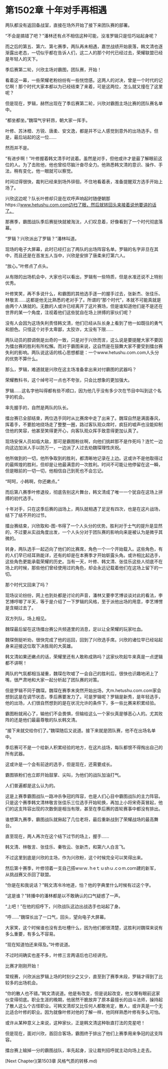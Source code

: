 # 第1502章 十年对手再相遇

两队都没有返回备战室，直接在场外开始了接下来团队赛的部署。

“不会是搞错了吧？”潘林还有点不相信这种可能，没准罗辑只是恰巧站起身呢？

而之后的第五、第六、第七赛季，两队再未相遇，嘉世战绩开始衰落，韩文清也逐渐露出老态，一切似乎都在告诉人们，这二人的那个时代已经过去，荣耀联盟已经是年轻人的天下。

季后赛第二轮，兴欣主场对霸图，团队赛，开始！

看着这一幕，一些荣耀老粉纷纷有一些恍惚感。这两人的对决，曾是一个时代的记忆啊！那个时代大家本都以为已经结束了来着，可是这两位，怎么就又撞在了这里呢？

但是现在，罗辑，赫然出现在了季后赛第二轮，兴欣对霸图主场比赛的团队赛名单中。

“都坐都坐。”魏琛气宇轩昂，朝大家一挥手。

叶修、苏沐橙、方锐、唐柔、安文逸，都是并不让人感觉到意外的出场选手。但是，最后站起的这一位……

然而并不是。

“有进步啊！”叶修握着韩文清手时说着。虽然是对手，但他或许才是最了解眼前这位的人。为了击败他，他也曾绞尽脑汁奋尽全力。他熟悉韩文清的意识、操作、手法，稍有变化，他一眼就可以察觉。

时间过得很快，裁判已经来到场外徘徊，不住地看着表，准备提醒双方选手开始上场了。

兴欣这边呢？队长叶修却只是在欢呼声响起时随便朝那https://www.hetushu.com.com边扫了眼，然后就转回头来接着说他要讲的话了。

那赛季，霸图战队季后赛挺快就被淘汰，人们叹息着，好像看到了一个时代彻底落幕。

“罗辑？兴欣派出了罗辑？”潘林叫道。

现场的电子大屏幕，此时已经打出了两队的出场阵容名单。罗辑的名字非旦在其中，而且还是在首发五人当中，兴欣是安排了唐柔来打第六人。

“放心。”叶修点了点头。

从有限的出场机会中，大家也可以看出，罗辑有一些特质，但是水准还说不上特别优秀。

叶修笑笑，再不多说什么，和霸图的其他选手逐一的握手过去，张新杰、张佳乐、林敬言……这都是他无比熟悉的老对手了。所谓的“那个时代”，本就不可能真就是由两个人铸就的。无数的人或许已经离开了这片赛场，但是谁知道他们是不是还在世界的某一个角度，注视着他们这些犹自在场上拼搏的家伙们呢？

没有人会因为这场失利责怪韩文清，他们已经从队长身上看到了他一如既往的勇气和胆色。只怪这个对手太卑鄙，太狡诈，太没有下限……

两队动员的腔调倒是出奇的一致，只是对于兴欣而言，这么说是要提醒大家不要因为擂台赛的胜利有所松懈。而对于霸图来说，这自然是在鼓舞大家不要受到擂台赛失利的影响。两队说这话的核心思想都是：一个www.hetushu.com.com人头分的优势不算什么。

那么，罗辑，难道就是兴欣在这主场准备拿出来对付霸图的武器吗？

荣耀教科书，这个绰号可一点也不夸张，只会比想象的更加强大。

罗辑……这名字他叫得都有些不顺口，因为他几乎没有多少次在节目中叫到这个名字的机会。

率先握手的，自然是两队的队长。

擂台赛已全部结束，两位选手同时从比赛席中走了出来了。魏琛自然是满面春风，挥着手，不要脸地绕场走了整整一圈，路过客队观众席时，疯狂的嘘声也没能抑制住他的笑容，他甚至笑得更开心，向客队观众挥手致意得更加认真了。

现场安保人员如临大敌，那可是霸图粉丝啊，向他们挑衅那不是作死吗？连忙一边向这边加派人手以防万一，一边派了人过去劝魏琛理性庆祝。

他所做到的一切，他所争取到的胜利，都清晰地记录在上边。这或许不是他取得过的最辉煌的胜利，但却是让他最满意的一次胜利。时间不可能让他停留在这一瞬，但是眼前的一切一切，他相信自己到死也不会忘记。

“呵呵，小韩啊，你还嫩点。”

而后第八赛季叶修退役，彻底告别这片舞台，韩文清成了唯一一个犹自在这场上拼搏的初代选手。

十年对手，只在这季后赛的战场上，两队就相遇了足足有四次，也是在这片战场，结下了结不开的过节。

擂台赛结束，兴欣取和-图-书得了一个人头分的优势。胜利对于士气的提升是显然的，不过要从实战角度出发，一个人头分对于团队赛的影响向来是被认为是微乎其微的。

转身，两队选手一起迈向了他们的比赛席，角色一个一个开始载入。这些角色，有的人们早已经耳熟能详，还有的却是在本赛季才开始崭露头角。或许相比起选手，这些角色更能承载荣耀的历史。当有一天，叶修、韩文清、张佳乐这些人彻底不在场上的时候，那些他们曾经使用过的角色，却会永远记载着他们在这场上留下的一切。

那个时代又回来了吗？

现场议论纷纷，网上也到处都是讨论的声音，潘林又要李艺博谈谈对此的看法，李艺博哼唧了半天，等于是介绍了一下罗辑的风格，至于派他出场的用意，李艺博愣是含糊过去了。

双方列队，场上相见。

魏琛最后留在这场擂台赛公共频道里的消息，足以让全荣耀的玩家吐血。

魏琛倒挺听劝，很快完成了他的巡回，回到了兴欣选手席。兴欣的诸位早已经站起身来迎接这位取下决胜局的大英雄。

韩文清如果还嫩点的话，荣耀里还有人敢称成熟吗？这家伙吹起牛来真是一点逻辑都不讲啊！

两队的气氛都相当凝重，魏琛在吹嘘了一会自己的胜利后，很快也识趣地闭上了嘴，很严肃地和大家一起分析起了团队赛的对策。

但是罗辑不同于魏琛。魏琛在赛季末突然开始出场，大m.hetushu.com.com家会想到这是在调节状态，季后赛要发力了。可是罗辑呢？罗辑是新秀，是年轻选手，他的出场，人们很自然想到的是在状况允许的条件下，多一些比赛来积累经验。

霸图粉就闹心了，输他们不会畏惧，但输给这么一个家伙真是够恶心人的。尤其败阵的还是他们最最尊敬的队长韩文清。

“接下来就交给你们了。”魏琛随后又说道。接下来就是团队赛，他不在出场名单中。

季后赛可不是一个给新人积累经验的地方，在这片战场，每队都恨不得掏出自己的所有武器。

这或许是一个会有前途的选手，但是现在，还需要成长。

霸图铁粉们也立即开始鼓掌、尖叫，为他们的战队加油打气。

人们普遍都是这么认为的。

这是上赛季霸图战队一路冲杀争冠的阵容，也是人们心目中霸图战队的主力阵容。只是这个赛季韩文清林敬言张佳乐三位选手开始轮换，再加上小将宋奇英冒起，他们的这支阵容出现的次数倒是相当有限，甚至在季后赛的首轮赛事中都没有排出。

谁想第九赛季，霸图战队就揪起了几位老将，最后重新战到了荣耀战场的最高舞台。

直至现在，两人再次在这个结下过节的场上，握手……

韩文清、林敬言、张佳乐、秦牧云、张新杰，和第六人白言飞。

不过这里到底是兴欣的主场，作为兴欣粉，这个时候完全可以笑得出来。

然后第十赛季，叶修领着一支自己搭wｗｗ.ｈeｔｕshｕ.cｏm.coｍ建的新军，从挑战赛又杀回了联盟。

“你是在和我说话？”韩文清冷冷地道，怕？他的字典里什么时候有过这个字。

“这是谁？”转播中的潘林都是以不敢确认的口气疑惑了一声。

“上吧！”在他的招呼下，兴欣战队这边出战选手也站起了身。

“呼……”魏琛长出了一口气，回头，望向电子大屏幕。

大家笑，这个时候谁也没有去吐槽什么，因为他们都很清楚，这胜利对魏琛来说有多么重要，有多么不容易。

“现在知道怕还来得及。”叶修说道。

不过时间确实也差不多，叶修三言两语后也已经讲完。

比赛才刚刚开始！

常规赛，兴欣派出罗辑上场的时刻少之又少，直至到了赛季末段，罗辑才得到了比较多的出场机会。

“你的散人也不错。”韩文清说道。他是有改变，但是说起改变，他又哪有眼前这家伙变得彻底。职业生涯的晚期，他居然干脆放弃了原本最擅长的战斗法师，操持起了散人这么个古怪职业。可韩文清却又比任何人都敢肯定，散人，或许真是一个无比适合叶修的职业。因为就像叶修对他的了解一样，他同样熟悉叶修有多么可怕。

或许从某种意义上来说，这种家伙，正是韩文清这种耿直打法的克星吧！

但是现在，面对兴欣，首回合客场，霸图终于排出了他们上赛季用来争冠的这支阵容。

擂台赛上输掉一分的霸图战队，率先起身，没让裁判招呼就主动向场上走去。



[Next Chapter](第1503章 风格气质的转移.md)